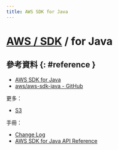 ```yaml
---
title: AWS SDK for Java
---
```

# [AWS / SDK](aws-sdk.md) / for Java

## 參考資料 {: #reference }

  - [AWS SDK for Java](https://aws.amazon.com/sdk-for-java/)
  - [aws/aws-sdk-java - GitHub](https://github.com/aws/aws-sdk-java)

更多：

  - [S3](aws-sdk-java-s3.md)

手冊：

  - [Change Log](https://github.com/aws/aws-sdk-java/blob/master/CHANGELOG.md)
  - [AWS SDK for Java API Reference](https://docs.aws.amazon.com/AWSJavaSDK/latest/javadoc/index.html)
